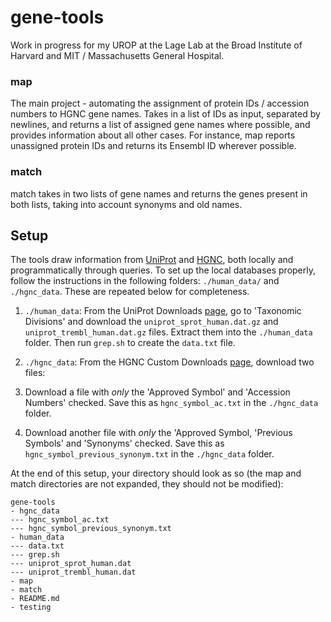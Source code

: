 # gene-tools

Work in progress for my UROP at the Lage Lab at the Broad Institute of Harvard and MIT / Massachusetts General Hospital.

### map

The main project - automating the assignment of protein IDs / accession numbers to HGNC gene names. Takes in a list of IDs as input, separated by newlines, and returns a list of assigned gene names where possible, and provides information about all other cases. For instance, map reports unassigned protein IDs and returns its Ensembl ID wherever possible.

### match

match takes in two lists of gene names and returns the genes present in both lists, taking into account synonyms and old names. 

## Setup

The tools draw information from [UniProt](http://www.uniprot.org) and [HGNC](http://www.genenames.org), both locally and programmatically through queries. To set up the local databases properly, follow the instructions in the following folders: `./human_data/` and `./hgnc_data`. These are repeated below for completeness.

1. `./human_data`: From the UniProt Downloads [page](http://www.uniprot.org/downloads), go to 'Taxonomic Divisions' and download the `uniprot_sprot_human.dat.gz` and `uniprot_trembl_human.dat.gz` files. Extract them into the `./human_data` folder. Then run `grep.sh` to create the `data.txt` file.

2. `./hgnc_data`: From the HGNC Custom Downloads [page](http://www.genenames.org/cgi-bin/download), download two files:
  1. Download a file with _only_ the 'Approved Symbol' and 'Accession Numbers' checked. Save this as `hgnc_symbol_ac.txt` in the `./hgnc_data` folder.
  2. Download another file with _only_ the 'Approved Symbol, 'Previous Symbols' and 'Synonyms' checked. Save this as `hgnc_symbol_previous_synonym.txt` in the `./hgnc_data` folder.
  
At the end of this setup, your directory should look as so (the map and match directories are not expanded, they should not be modified):

```
gene-tools
- hgnc_data
--- hgnc_symbol_ac.txt
--- hgnc_symbol_previous_synonym.txt
- human_data
--- data.txt
--- grep.sh
--- uniprot_sprot_human.dat
--- uniprot_trembl_human.dat
- map
- match
- README.md
- testing
```